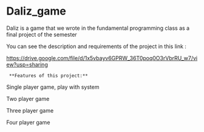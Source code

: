 # Daliz_game

Daliz is a game that we wrote in the fundamental programming class as a final project of the semester

You can see the description and requirements of the project in this link : 

https://drive.google.com/file/d/1x5vbayv6GPRW_36T0poq0O3rVbrRU_w7/view?usp=sharing

     **Features of this project:**

Single player game, play with system 

Two player game

Three player game

Four player game
